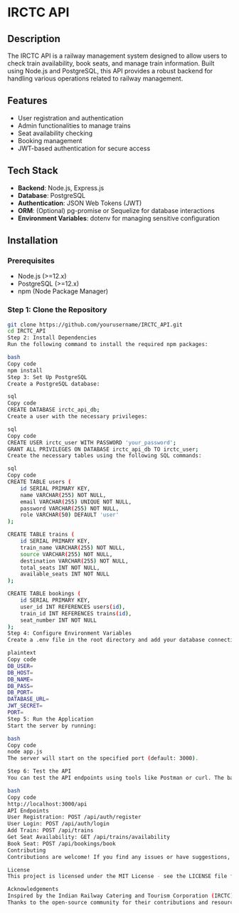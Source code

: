 # IRCTC API

## Description
The IRCTC API is a railway management system designed to allow users to check train availability, book seats, and manage train information. Built using Node.js and PostgreSQL, this API provides a robust backend for handling various operations related to railway management.

## Features
- User registration and authentication
- Admin functionalities to manage trains
- Seat availability checking
- Booking management
- JWT-based authentication for secure access

## Tech Stack
- **Backend**: Node.js, Express.js
- **Database**: PostgreSQL
- **Authentication**: JSON Web Tokens (JWT)
- **ORM**: (Optional) pg-promise or Sequelize for database interactions
- **Environment Variables**: dotenv for managing sensitive configuration

## Installation

### Prerequisites
- Node.js (>=12.x)
- PostgreSQL (>=12.x)
- npm (Node Package Manager)

### Step 1: Clone the Repository
```bash
git clone https://github.com/yourusername/IRCTC_API.git
cd IRCTC_API
Step 2: Install Dependencies
Run the following command to install the required npm packages:

bash
Copy code
npm install
Step 3: Set Up PostgreSQL
Create a PostgreSQL database:

sql
Copy code
CREATE DATABASE irctc_api_db;
Create a user with the necessary privileges:

sql
Copy code
CREATE USER irctc_user WITH PASSWORD 'your_password';
GRANT ALL PRIVILEGES ON DATABASE irctc_api_db TO irctc_user;
Create the necessary tables using the following SQL commands:

sql
Copy code
CREATE TABLE users (
    id SERIAL PRIMARY KEY,
    name VARCHAR(255) NOT NULL,
    email VARCHAR(255) UNIQUE NOT NULL,
    password VARCHAR(255) NOT NULL,
    role VARCHAR(50) DEFAULT 'user'
);

CREATE TABLE trains (
    id SERIAL PRIMARY KEY,
    train_name VARCHAR(255) NOT NULL,
    source VARCHAR(255) NOT NULL,
    destination VARCHAR(255) NOT NULL,
    total_seats INT NOT NULL,
    available_seats INT NOT NULL
);

CREATE TABLE bookings (
    id SERIAL PRIMARY KEY,
    user_id INT REFERENCES users(id),
    train_id INT REFERENCES trains(id),
    seat_number INT NOT NULL
);
Step 4: Configure Environment Variables
Create a .env file in the root directory and add your database connection details and JWT secret:

plaintext
Copy code
DB_USER=
DB_HOST=
DB_NAME=
DB_PASS=
DB_PORT=
DATABASE_URL=
JWT_SECRET=
PORT=
Step 5: Run the Application
Start the server by running:

bash
Copy code
node app.js
The server will start on the specified port (default: 3000).

Step 6: Test the API
You can test the API endpoints using tools like Postman or curl. The base URL will be:

bash
Copy code
http://localhost:3000/api
API Endpoints
User Registration: POST /api/auth/register
User Login: POST /api/auth/login
Add Train: POST /api/trains
Get Seat Availability: GET /api/trains/availability
Book Seat: POST /api/bookings/book
Contributing
Contributions are welcome! If you find any issues or have suggestions, please open an issue or submit a pull request.

License
This project is licensed under the MIT License - see the LICENSE file for details.

Acknowledgements
Inspired by the Indian Railway Catering and Tourism Corporation (IRCTC).
Thanks to the open-source community for their contributions and resources.
